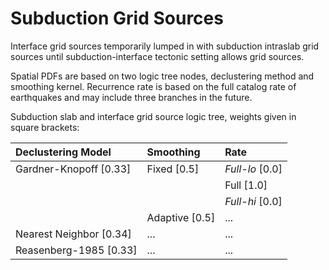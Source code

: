 # Subduction Grid Sources

Interface grid sources temporarily lumped in with subduction intraslab grid sources
until subduction-interface tectonic setting allows grid sources.

Spatial PDFs are based on two logic tree nodes, declustering method and smoothing kernel.
Recurrence rate is based on the full catalog rate of earthquakes and may include three
branches in the future.

Subduction slab and interface grid source logic tree, weights given in square brackets:

| Declustering Model      | Smoothing      | Rate            |
|:------------------------|:---------------|:----------------|
| Gardner-Knopoff [0.33]  | Fixed [0.5]    | *Full-lo* [0.0]
|                         |                | Full [1.0]
|                         |                | *Full-hi* [0.0]
|                         | Adaptive [0.5] | ...
| Nearest Neighbor [0.34] | ...            | ...
| Reasenberg-1985 [0.33]  | ...            | ...
